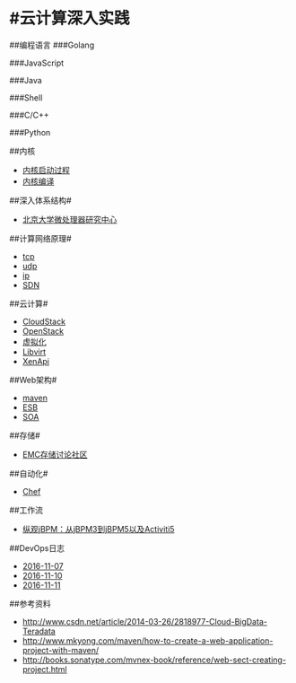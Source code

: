 #云计算深入实践
=====

##编程语言
###Golang

###JavaScript

###Java

###Shell

###C/C++

###Python

##内核
* [内核启动过程](./内核启动过程.md)
* [内核编译](./内核编译.md)

##深入体系结构#
* [北京大学微处理器研究中心](http://mprc.pku.edu.cn/index.htm)

##计算网络原理#
* [tcp](./tcp.md)
* [udp](./udp)
* [ip](./ip)
* [SDN](./sdn.md)

##云计算#
* [CloudStack](./cloudstack.md)
* [OpenStack](./OpenStack.md)
* [虚拟化](./虚拟化.md)
* [Libvirt](./libvirt/libvirt.md)
* [XenApi](./xen/xenapi.md)
 
##Web架构#
* [maven](./maven.md)
* [ESB](./esb.md)
* [SOA](./soa.md)

##存储#
* [EMC存储讨论社区](https://community.emc.com/docs/DOC-19472)


##自动化#
* [Chef](https://learnchef.opscode.com/)


##工作流
* [纵观jBPM：从jBPM3到jBPM5以及Activiti5](http://www.infoq.com/cn/articles/rh-jbpm5-activiti5)

##DevOps日志
* [2016-11-07](./2016-11-07.md)
* [2016-11-10](./2016-11-10.md)
* [2016-11-11](./2016-11-11.md)


##参考资料
- http://www.csdn.net/article/2014-03-26/2818977-Cloud-BigData-Teradata
- http://www.mkyong.com/maven/how-to-create-a-web-application-project-with-maven/
- http://books.sonatype.com/mvnex-book/reference/web-sect-creating-project.html
